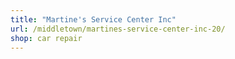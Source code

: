 ```yaml
---
title: "Martine's Service Center Inc"
url: /middletown/martines-service-center-inc-20/
shop: car repair
---
```

